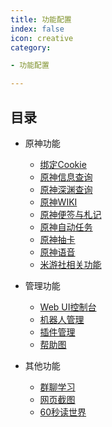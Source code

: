 ```yaml
---
title: 功能配置
index: false
icon: creative
category:

- 功能配置

---
```


## 目录

- 原神功能
    - [绑定Cookie](genshin/bind-cookie.md)
    - [原神信息查询](genshin/genshin-info.md)
    - [原神深渊查询](genshin/genshin-abyss.md)
    - [原神WIKI](genshin/genshin-wiki.md)
    - [原神便签与札记](genshin/genshin-notes.md)
    - [原神自动任务](genshin/genshin-autobbs.md)
    - [原神抽卡](genshin/genshin-gacha.md)
    - [原神语音](genshin/genshin-voice.md)
    - [米游社相关功能](genshin/miyoushe.md)

- 管理功能
    - [Web UI控制台](manage/web_ui.md)
    - [机器人管理](manage/bot-manage.md)
    - [插件管理](manage/plugin-manage.md)
    - [帮助图](manage/help.md)

- 其他功能
    - [群聊学习](other/learning_chat.md)
    - [网页截图](other/screenshot.md)
    - [60秒读世界](other/world60s.md)